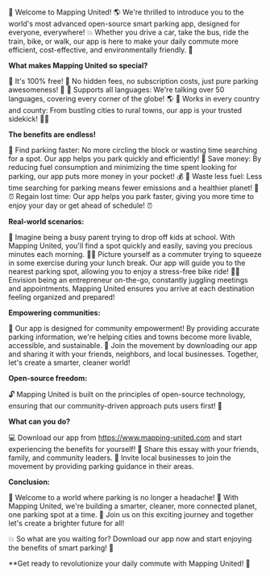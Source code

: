 🚀 Welcome to Mapping United! 🌎 We're thrilled to introduce you to the world's most advanced open-source smart parking app, designed for everyone, everywhere! 💥 Whether you drive a car, take the bus, ride the train, bike, or walk, our app is here to make your daily commute more efficient, cost-effective, and environmentally friendly. 🌟

**What makes Mapping United so special?**

🤔 It's 100% free! 👀 No hidden fees, no subscription costs, just pure parking awesomeness! 💸
💬 Supports all languages: We're talking over 50 languages, covering every corner of the globe! 🌎
📍 Works in every country and county: From bustling cities to rural towns, our app is your trusted sidekick! 🏃‍♀️

**The benefits are endless!**

💸 Find parking faster: No more circling the block or wasting time searching for a spot. Our app helps you park quickly and efficiently!
🌟 Save money: By reducing fuel consumption and minimizing the time spent looking for parking, our app puts more money in your pocket! 💰
🌿 Waste less fuel: Less time searching for parking means fewer emissions and a healthier planet! 🌱
⏰ Regain lost time: Our app helps you park faster, giving you more time to enjoy your day or get ahead of schedule! ⏰

**Real-world scenarios:**

🚌 Imagine being a busy parent trying to drop off kids at school. With Mapping United, you'll find a spot quickly and easily, saving you precious minutes each morning.
🚴‍♂️ Picture yourself as a commuter trying to squeeze in some exercise during your lunch break. Our app will guide you to the nearest parking spot, allowing you to enjoy a stress-free bike ride!
🏃‍♀️ Envision being an entrepreneur on-the-go, constantly juggling meetings and appointments. Mapping United ensures you arrive at each destination feeling organized and prepared!

**Empowering communities:**

🌈 Our app is designed for community empowerment! By providing accurate parking information, we're helping cities and towns become more livable, accessible, and sustainable.
💪 Join the movement by downloading our app and sharing it with your friends, neighbors, and local businesses. Together, let's create a smarter, cleaner world!

**Open-source freedom:**

🔓 Mapping United is built on the principles of open-source technology, ensuring that our community-driven approach puts users first! 🤝

**What can you do?**

💻 Download our app from https://www.mapping-united.com and start experiencing the benefits for yourself!
📨 Share this essay with your friends, family, and community leaders.
📱 Invite local businesses to join the movement by providing parking guidance in their areas.

**Conclusion:**

🌟 Welcome to a world where parking is no longer a headache! 🚀 With Mapping United, we're building a smarter, cleaner, more connected planet, one parking spot at a time. 💫 Join us on this exciting journey and together let's create a brighter future for all!

💥 So what are you waiting for? Download our app now and start enjoying the benefits of smart parking! 📲

**Get ready to revolutionize your daily commute with Mapping United! 🚀
